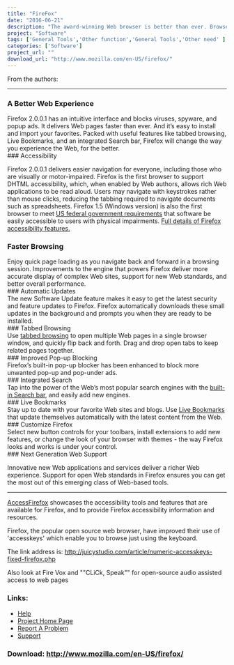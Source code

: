```yaml
---
title: "FireFox"
date: "2016-06-21"
description: "The award-winning Web browser is better than ever. Browse the Web with confidence - Firefox protects you from viruses, spyware and pop-ups. Enjoy improvements to performance, ease of use and privacy. It\'s easy to import your favorites and settings and get started. Download Firefox now and get the most out of the Web."
project: "Software"
tags: ['General Tools','Other function','General Tools','Other need' ]
categories: ['Software']
project_url: ""
download_url: "http://www.mozilla.com/en-US/firefox/"
---
```

From the authors:  

--------------------

### A Better Web Experience

<div class="" id="" maincontent="" right="">Firefox 2.0.0.1 has an intuitive interface and blocks viruses, spyware, and popup ads. It delivers Web pages faster than ever. And it’s easy to install and import your favorites. Packed with useful features like tabbed browsing, Live Bookmarks, and an integrated Search bar, Firefox will change the way you experience the Web, for the better.  
  
</div>### Accessibility

Firefox 2.0.0.1 delivers easier navigation for everyone, including those who are visually or motor-impaired. Firefox is the first browser to support DHTML accessibility, which, when enabled by Web authors, allows rich Web applications to be read aloud. Users may navigate with keystrokes rather than mouse clicks, reducing the tabbing required to navigate documents such as spreadsheets. Firefox 1.5 (Windows version) is also the first browser to meet <a href="">US federal government requirements</a> that software be easily accessible to users with physical impairments. <a _self="" href="" target="">Full details of Firefox accessibility features.</a>

### Faster Browsing

<div class="" id="" maincontent="" right="">Enjoy quick page loading as you navigate back and forward in a browsing session. Improvements to the engine that powers Firefox deliver more accurate display of complex Web sites, support for new Web standards, and better overall performance.  
  
</div>### Automatic Updates

<div class="" id="" maincontent="" right="">The new Software Update feature makes it easy to get the latest security and feature updates to Firefox. Firefox automatically downloads these small updates in the background and prompts you when they are ready to be installed.  
  
</div>### Tabbed Browsing

<div class="" id="" maincontent="" right="">Use <a href="">tabbed browsing</a> to open multiple Web pages in a single browser window, and quickly flip back and forth. Drag and drop open tabs to keep related pages together.  
  
</div>### Improved Pop-up Blocking

<div class="" id="" maincontent="" right="">Firefox’s built-in pop-up blocker has been enhanced to block more unwanted pop-up and pop-under ads.  
  
</div>### Integrated Search

<div class="" id="" maincontent="" right="">Tap into the power of the Web’s most popular search engines with the <a href="">built-in Search bar</a>, and easily add new engines.  
  
</div>### Live Bookmarks

<div class="" id="" maincontent="" right="">Stay up to date with your favorite Web sites and blogs. Use <a href="">Live Bookmarks</a> that update themselves automatically with the latest content from the Web.  
  
</div>### Customize Firefox

<div class="" id="" maincontent="" right="">Select new button controls for your toolbars, install extensions to add new features, or change the look of your browser with themes - the way Firefox looks and works is under your control.  
  
</div>### Next Generation Web Support

Innovative new Web applications and services deliver a richer Web experience. Support for open Web standards in Firefox ensures you can get the most out of this emerging class of Web-based tools.

- - - - - -

<a _self="" href="" target="">AccessFirefox</a> showcases the accessibility tools and features that are available for Firefox, and to provide Firefox accessibility information and resources.

Firefox, the popular open source web browser, have improved their use of 'accesskeys' which enable you to browse just using the keyboard.

The link address is: <a href="">http://juicystudio.com/article/numeric-accesskeys-fixed-firefox.php</a>

<div id="" relateditems=""></div><div class="" discussion=""><form action="" application="" enctype="" method="" name="" post="" reply="">Also look at Fire Vox and ""CLiCk, Speak"" for open-source audio assisted access to web pages</form></div>

### Links:
- <a href="http://www.mozilla.org/support/firefox/">Help</a>
- <a href="http://www.mozilla.com/firefox/">Project Home Page</a>
- <a href="http://www.mozilla.org/bugs/">Report A Problem</a>
- <a href="http://forums.mozillazine.org/viewforum.php?f=38">Support</a>

### Download: http://www.mozilla.com/en-US/firefox/ 